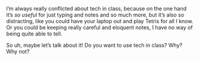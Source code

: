 I’m always really conflicted about tech in class, because on the one hand it’s _so useful_ for just typing and notes and so much more, but it’s also so distracting, like you could have your laptop out and play Tetris for all I know. Or you could be keeping really careful and eloquent notes, I have no way of being quite able to tell.

So uh, maybe let’s talk about it! Do you want to use tech in class? Why? Why not?